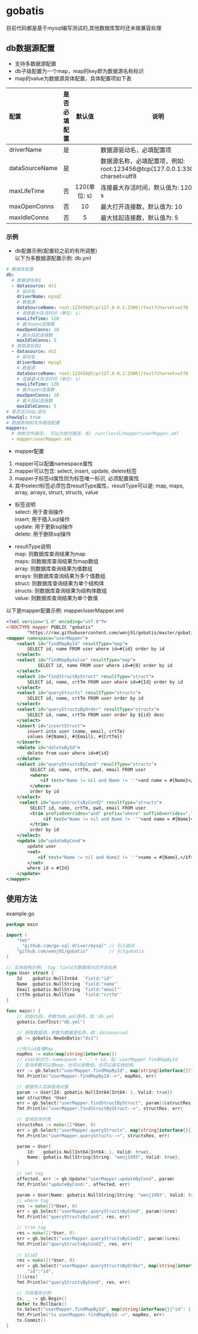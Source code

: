 # gobatis

目前代码都是基于mysql编写测试的,其他数据库暂时还未做兼容处理

## db数据源配置
- 支持多数据源配置
- db子级配置为一个map，map的key即为数据源名称标识  
- map的value为数据源具体配置，具体配置项如下表

| 配置 | 是否必填配置 | 默认值 | 说明 |
|:---|:----:|:----:|----|
| driverName | 是 | | 数据源驱动名，必填配置项
| dataSourceName | 是 | | 数据源名称，必填配置项，例如: root:123456@tcp(127.0.0.1:3306)/test?charset=utf8
| maxLifeTime | 否 | 120(单位: s)| 连接最大存活时间，默认值为: 120 单位为: s
| maxOpenConns | 否 | 10 | 最大打开连接数，默认值为: 10
| maxIdleConns | 否 | 5 | 最大挂起连接数，默认值为: 5

### 示例
* db配置示例(配置较之前的有所调整)  
以下为多数据源配置示例: db.yml
```yaml
# 数据库配置
db:
  # 数据源名称1
  - datasource: ds1
    # 驱动名
    driverName: mysql
    # 数据源
    dataSourceName: root:123456@tcp(127.0.0.1:3306)/test?charset=utf8
    # 连接最大存活时间（单位: s）
    maxLifeTime: 120
    # 最大open连接数
    maxOpenConns: 10
    # 最大挂起连接数
    maxIdleConns: 5
  # 数据源名称2
  - datasource: ds2
    # 驱动名
    driverName: mysql
    # 数据源
    dataSourceName: root:123456@tcp(127.0.0.1:3306)/test?charset=utf8
    # 连接最大存活时间（单位: s）
    maxLifeTime: 120
    # 最大open连接数
    maxOpenConns: 10
    # 最大挂起连接数
    maxIdleConns: 5
# 是否显示SQL语句
showSql: true
# 数据表映射文件路径配置
mappers:
  # 映射文件路径， 可以为绝对路径，如: /usr/local/mapper/userMapper.xml
  - mapper/userMapper.xml
```

* mapper配置  
1. mapper可以配置namespace属性  
1. mapper可以包含: select, insert, update, delete标签  
1. mapper子标签id属性则为标签唯一标识, 必须配置属性
1. 其中select标签必须包含resultType属性，resultType可以是: map, maps, array, arrays, struct, structs, value
  
* 标签说明  
select: 用于查询操作   
insert: 用于插入sql操作  
update: 用于更新sql操作  
delete: 用于删除sql操作

* resultType说明  
map: 则数据库查询结果为map  
maps: 则数据库查询结果为map数组  
array: 则数据库查询结果为值数组  
arrays: 则数据库查询结果为多个值数组  
struct: 则数据库查询结果为单个结构体  
structs: 则数据库查询结果为结构体数组  
value: 则数据库查询结果为单个数值  
 
以下是mapper配置示例: mapper/userMapper.xml
```xml
<?xml version="1.0" encoding="utf-8"?>
<!DOCTYPE mapper PUBLIC "gobatis"
        "https://raw.githubusercontent.com/wenj91/gobatis/master/gobatis.dtd">
<mapper namespace="userMapper">
    <select id="findMapById" resultType="map">
        SELECT id, name FROM user where id=#{id} order by id
    </select>
    <select id="findMapByValue" resultType="map">
            SELECT id, name FROM user where id=#{0} order by id
    </select>
    <select id="findStructByStruct" resultType="struct">
        SELECT id, name, crtTm FROM user where id=#{Id} order by id
    </select>
    <select id="queryStructs" resultType="structs">
        SELECT id, name, crtTm FROM user order by id
    </select>
    <select id="queryStructsByOrder" resultType="structs">
        SELECT id, name, crtTm FROM user order by ${id} desc
    </select>
    <insert id="insertStruct">
        insert into user (name, email, crtTm)
        values (#{Name}, #{Email}, #{CrtTm})
    </insert>
    <delete id="deleteById">
        delete from user where id=#{id}
    </delete>
    <select id="queryStructsByCond" resultType="structs">
         SELECT id, name, crtTm, pwd, email FROM user
         <where>
             <if test="Name != nil and Name != ''">and name = #{Name}</if>
         </where>
         order by id
    </select>
     <select id="queryStructsByCond2" resultType="structs">
         SELECT id, name, crtTm, pwd, email FROM user
         <trim prefixOverrides="and" prefix="where" suffixOverrides="," suffix="and 1=1">
              <if test="Name != nil and Name != ''">and name = #{Name}</if>
         </trim>
         order by id
    </select>
    <update id="updateByCond">
        update user
        <set>
            <if test="Name != nil and Name2 != ''">name = #{Name},</if>
        </set>
        where id = #{Id}
    </update>
</mapper>
```

## 使用方法
example.go
```go
package main

import (
	"fmt"
	_ "github.com/go-sql-driver/mysql" // 引入驱动
	"github.com/wenj91/gobatis"        // 引入gobatis
)

// 实体结构示例， tag：field为数据库对应字段名称
type User struct {
	Id    gobatis.NullInt64  `field:"id"`
	Name  gobatis.NullString `field:"name"`
	Email gobatis.NullString `field:"email"`
	CrtTm gobatis.NullTime   `field:"crtTm"`
}

func main() {
	// 初始化db，参数为db.yml路径，如：db.yml
	gobatis.ConfInit("db.yml")

	// 获取数据源，参数为数据源名称，如：datasource1
	gb := gobatis.NewGoBatis("ds1")

	//传入id查询Map
	mapRes := make(map[string]interface{})
	// stmt标识为：namespace + '.' + id, 如：userMapper.findMapById
	// 查询参数可以是map，也可以是数组，也可以是实体结构
	err := gb.Select("userMapper.findMapById", map[string]interface{}{"id": 1})(mapRes)
	fmt.Println("userMapper.findMapById-->", mapRes, err)

	// 根据传入实体查询对象
	param := User{Id: gobatis.NullInt64{Int64: 1, Valid: true}}
	var structRes *User
	err = gb.Select("userMapper.findStructByStruct", param)(&structRes)
	fmt.Println("userMapper.findStructByStruct-->", structRes, err)

	// 查询实体列表
	structsRes := make([]*User, 0)
	err = gb.Select("userMapper.queryStructs", map[string]interface{}{})(&structsRes)
	fmt.Println("userMapper.queryStructs-->", structsRes, err)

	param = User{
		Id:   gobatis.NullInt64{Int64: 1, Valid: true},
		Name: gobatis.NullString{String: "wenj1993", Valid: true},
	}

	// set tag
	affected, err := gb.Update("userMapper.updateByCond", param)
	fmt.Println("updateByCond:", affected, err)

	param = User{Name: gobatis.NullString{String: "wenj1993", Valid: true}}
	// where tag
	res := make([]*User, 0)
	err = gb.Select("userMapper.queryStructsByCond", param)(&res)
	fmt.Println("queryStructsByCond", res, err)

	// trim tag
	res = make([]*User, 0)
	err = gb.Select("userMapper.queryStructsByCond2", param)(&res)
	fmt.Println("queryStructsByCond2", res, err)
	
	// ${id}
	res = make([]*User, 0)
	err = gb.Select("userMapper.queryStructsByOrder", map[string]interface{}{
		"id":"id",
	})(&res)
	fmt.Println("queryStructsByCond", res, err)

	// 开启事务示例
	tx, _ := gb.Begin()
	defer tx.Rollback()
	tx.Select("userMapper.findMapById", map[string]interface{}{"id": 1,})(mapRes)
	fmt.Println("tx userMapper.findMapById-->", mapRes, err)
	tx.Commit()
}
```
